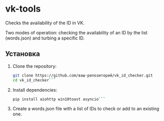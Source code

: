 # vk-tools
Checks the availability of the ID in VK.

Two modes of operation: checking the availability of an ID by the list (words.json) and turbing a specific ID.

## Установка
1. Clone the repository:
   ```bash
   git clone https://github.com/ваш-репозиторий/vk_id_checker.git
   cd vk_id_checker```
2. Install dependencies:
   ```bash
   pip install aiohttp win10toast asyncio```

3. Create a words.json file with a list of IDs to check or add to an existing one.
